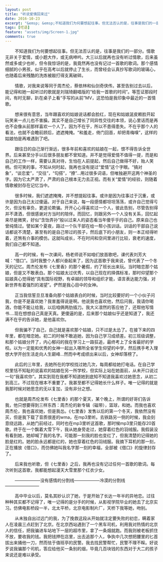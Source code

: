 ```yaml
---
layout: post
title: "听说爱情回来过"
date: 2016-10-23
excerpt: "&emsp; &emsp;不知道我们为何要想起往事。但无法否认的是，往事是我们的一部分。敏敏学妹给我分享了一首歌，一首情歌：毛阿敏的《相思》。很久以前听过这首歌，记得那时候还在读初二。蔡依林唱到：“爱是一种需要，一种缺乏，所以我们都喜欢情歌”。于是有关情歌的往事，历历浮上心头。"
tags: [呓语]
feature: "assets/img/Screen-1.jpg"
comments: true
---
```

&emsp; &emsp;不知道我们为何要想起往事。但无法否认的是，往事是我们的一部分。情歌无非关于爱情，或小题大作，或无病呻吟。大三以后就再也没有听过情歌，后来虽然或多或少也听，但令我惊讶的是，我竟然再也没有记过一首歌的歌词。那个感情细腻的小男孩，似乎在高考以后就停止了生长，而曾经会认真抄写歌词的玻璃心，也随着后来残酷的洗炼被敲打得支离破碎。


&emsp; &emsp;情歌，对我来说等同于周杰伦，蔡依林和仙剑奇侠传。甚至告别过去以后，能记得和她一起听过的歌就是刘瑞琦翻唱版的“给我一首歌的时间”。等签证那段时间，有时无聊，趴在桌子上看“手写的从前”MV，这恐怕是我印象中最近的一首情歌。

&emsp; &emsp;想来很有意思，当年跟喜欢的姑娘说话都会脸红，现在和姑娘涎皮赖脸开起玩笑来一点儿也不害臊。其实不是自己增长了同异性交往的本领，说心里话而是再也不会像从前那样喜欢一个人了。因为不在乎，所以不患得患失。不在乎那个人的看法，也就不会瞻前顾后，遮遮掩掩。“和羞走，倚门回首，却把青梅嗅”，这样的姑娘怕是再难遇到了吧。

&emsp; &emsp;跟往日的自己渐行渐远，很多年前和喜欢的姑娘在一起，恨不得告诉全世界。后来甚至分手以后很多朋友都不曾知道。并不是觉得爱情不值得一提，而是和自己的工作一样，需要认真对待，生怕在人前提起，然后自己做得不好，贻人笑柄。但可笑的事，不知从何时起，我再也没有提过“爱情”这个字眼。“搞对象”，“谈恋爱”，“交往”，“勾搭”，“撩”...用过很多词语，但唯独避开这两个神圣的字。因为它太严肃了，严肃的自己根本无力去正视。而有关“爱情”的经验，则随着情歌被封存在记忆当中。

&emsp; &emsp;很多时候，我们遮遮掩掩，并不想提起往事。或许是因为往事过于沉重，或许是因为自己太过傻逼。对于自己来说，每一段感情都坦坦荡荡，或许自己觉得亏欠，但没有辜负，更遑论欺骗。开开心心得喜欢过一个人，彼此告别，尽管告别得并不潇洒，但很感谢对方当时的陪伴。而回忆，则跟另外一个人没有关系，回忆起来尽是微笑，好似“含饴弄孙”般以过来人的姿态看当年傻乎乎的自己。原来自己也曾纯情过。譬如某个夏夜，路过一个队干部在给一帮小孩训话。训话的干部自己说话都说不清楚，甚至有的是自己带过的孩子，然后底下的小朋友，则一本正经得听着，还煞有介事的模仿。这就叫成长，不在时间和空间里进行比较，衰老的速度，我们自己都不知道。

&emsp; &emsp;高一的时候，有一次课间，杨老师说不如咱们放首歌吧，课代表刘芳大喊：“借口”。当时我整个人都兴奋起来了，因为这首歌于我来说，曾代表了一个冬天的记忆。周杰伦发布《七里香》的那个暑假，约了班长出来玩。当时暗恋那个姑娘，但是又不敢表白。那个姑娘太过优秀，以自己现在的择偶标准，那时仰望那个姑娘真心觉得她“具有国际视野，有卓越的领导和组织才能，语言表达能力强，对新世界有着强烈的渴望”。俨然是我心目中的女神。

&emsp; &emsp;正当我信誓旦旦准备向那个姑娘表白的时候，当时比较要好的一个小伙子问我，你是不是喜欢她？我害羞得说是啊。他说我也喜欢他，然后问我，我请你喝酒，你能不能让给我，以后咱俩两肋插刀。我大义凛然的答应他了，还帮他写情书....现在想想自己真是天真。更傻逼的是，后来那个姑娘似乎还是知道了，我还满不在乎的告诉她，是他喜欢你。

&emsp; &emsp;但我骗不了自己，自己就是喜欢那个姑娘，只不过是太怂了。在接下来的四年里，都在暗恋她。初二的时候不敢追她，因为自己学习成绩差。初三班级调整，和那个姑娘分开了，内心郁闷的我在学习上一路狂追，最终考上了全省最好的学校。以为一定能和优秀的女神一起出入哪所全省学生仰望的中学，然后携手考入理想大学开创生活走向人生巅峰...然而中考成绩出来以后，女神却落榜了。

&emsp; &emsp;此后的三年里，去她所在的学校找过她几次，每周都给她打电话。在自己学校里恬不知耻的说喜欢的姑娘在另一所学校，但实际上站在她面前，从未开口说过一句“我喜欢你”。其实到现在我都不知道她到底知不知道我喜欢过她思念，从初二到高三。不过现在根本不重要了。我甚至都不记得她长什么样子。唯一记得的就是我那时候对她思念的无以复加，没有非分之想。

&emsp; &emsp;也就是周杰伦发布《七里香》的那个夏天，某个晚上，所谓的好哥们告诉我，他只想要得到三样东西：周杰伦的新专辑（磁带），篮球，和她。而我也喜欢周杰伦，我也喜欢她，但是我怂。《七里香》发售以后的第一个冬天，我依然没有买，但是我下载了音质很差的wma，在mp3里听。去铁路另一侧的时候，我会刻意绕远路，从她门前经过，同时也在mp3里听这首歌，那时候mp3里只能存20首歌。终于在一个飘着大雪下午，我从她身旁走过，她穿着红色的羽绒服。我假装没有看到她，她却喊了我的名字。可能那一刻我的脸也变红了，但我清楚的记得她的脸是红的。她的脸永远都是红的，她也穿着红色的羽绒服。我摘下耳机的那一刻，正在播放《借口》，而仿佛她叫我名字那一刻的幸福，全部被《借口》的旋律封存了。

&emsp; &emsp;后来我也听歌，但《七里香》之后，我再也没有记过任何一首歌的歌词。每次听到这首歌，我都能想起漫天大雪里那个红衣少女。

&emsp; &emsp;——————没有感情的分割线——————冷漠的分割线————————

&emsp; &emsp;高中毕业以后，莫名其妙认识了她，于是开始了长达一年半的异地恋。过往种种其实都不记得了，唯一记得的是分手的时候，从影视学院毕业的她去了北京实习。仿佛电影桥段一半，北太平桥，北京电影制片厂，天桥下我等她，吻别。

&emsp; &emsp;从未独自出过远门的我，为了挽救这段从开始就注定要失败的初恋，瞒着家人在凌晨三点赶到了北京。在北京西站遇到了一个黑车司机，利用我对热情的北京人的信任，把我骗进车站地下一层的超市里，拿了一条烟就跑。而我则被老板抓住不放，要收我的钱。我把钱押在店里，出去追那个人，争执中几次想把腰里的匕首拔出来捅他一刀，然而怯于值班亭的民警。我去找民警帮忙，民警不理不睬。好说歹说我骗那个司机，答应给他买一条别的烟，毕竟几百块钱的东西对于大二的孩子来说还是难以承受。


